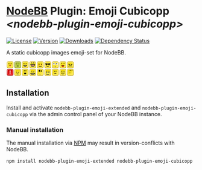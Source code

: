 # [NodeBB](https://nodebb.org/) Plugin: **Emoji Cubicopp** *\<nodebb-plugin-emoji-cubicopp>*

[![License](https://img.shields.io/npm/l/nodebb-plugin-emoji-cubicopp.svg)](LICENSE)
[![Version](https://img.shields.io/npm/v/nodebb-plugin-emoji-cubicopp.svg)](https://www.npmjs.com/package/nodebb-plugin-emoji-cubicopp)
[![Downloads](https://img.shields.io/npm/dm/nodebb-plugin-emoji-cubicopp.svg)](https://www.npmjs.com/package/nodebb-plugin-emoji-cubicopp)
[![Dependency Status](https://david-dm.org/NodeBB-Community/nodebb-plugin-emoji-cubicopp.svg)](https://david-dm.org/NodeBB-Community/nodebb-plugin-emoji-cubicopp)

A static cubicopp images emoji-set for NodeBB.

![preview](preview.png)

## Installation

Install and activate `nodebb-plugin-emoji-extended` and `nodebb-plugin-emoji-cubicopp` via the admin control panel of your NodeBB instance.

### Manual installation

The manual installation via [NPM](https://www.npmjs.com/) may result in version-conflicts with NodeBB.

    npm install nodebb-plugin-emoji-extended nodebb-plugin-emoji-cubicopp
